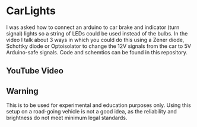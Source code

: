 # CarLights
I was asked how to connect an arduino to car brake and indicator (turn signal) lights so a string of LEDs could be used instead of the bulbs. In the video I talk about 3 ways in which you could do this using a Zener diode, Schottky diode or Optoisolator to change the 12V signals from the car to 5V Arduino-safe signals. Code and schemtics can be found in this repository.
## YouTube Video

## Warning
This is to be used for experimental and education purposes only. Using this setup on a road-going vehicle is not a good idea, as the reliability and brightness do not meet minimum legal standards.
